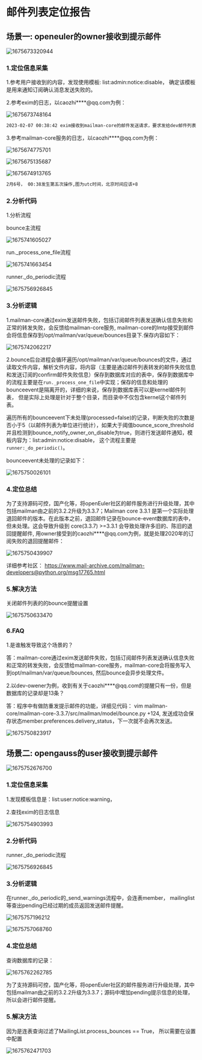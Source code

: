 # 邮件列表定位报告

## 场景一: openeuler的owner接收到提示邮件

![1675673320944](assets/1675673199079.png)

### 1.定位信息采集

1.参考用户接收到的内容，发现使用模板: list:admin:notice:disable， 确定该模板是用来通知订阅确认消息发送失败的。

2.参考exim的日志，以caozhi****@qq.com为例：

![1675673748164](assets/1675673748164.png)

~~~bash
2023-02-07 00:38:42 exim接收到mailman-core的邮件发送请求，要求发给dev邮件列表下所有的owner， 而发给owner列表下的某一个具体的邮箱失败，导致邮件反弹到mailman-core服务中。
~~~

3.参考mailman-core服务的日志，以caozhi****@qq.com为例：

![1675674775701](assets/1675674775701.png)

![1675675135687](assets/1675675135687.png)

![1675674913765](assets/1675674913765.png)

~~~bash
2月6号， 00:38发生第五次操作,图为utc时间，北京时间应该+8
~~~

### 2.分析代码

1.分析流程

bounce主流程

![1675741605027](assets\1675741605027.png)

run._process_one_file流程

![1675741663454](assets\1675741663454.png)

runner._do_periodic流程

![1675756926845](assets\1675756926845.png)

### 3.分析逻辑

1.mailman-core通过exim发送邮件失败，包括订阅邮件列表发送确认信息失败和正常的转发失败，会反馈给mailman-core服务, mailman-core的lmtp接受到邮件会将信息保存到/opt/mailman/var/queue/bounces目录下.保存内容如下：

![1675742062217](assets/1675742062217.png)



2.bounce后台进程会循环遍历/opt/mailman/var/queue/bounces的文件，通过读取文件内容，解析文件内容，将内容（主要是通过邮件列表转发的邮件失败信息和发送订阅的confirm邮件失败信息）保存到数据库对应的表中，保存到数据库中的流程主要是在`run._process_one_file`中实现；保存的信息和处理的bounceevent是隔离开的，详细的来说，保存到数据库表可以是kernel邮件列表， 但是实际上处理是针对于整个目录，而目录中不仅包含kernel这个邮件列表。

遍历所有的bounceevent下未处理(processed=false)的记录，判断失败的次数是否小于5（以邮件列表为单位进行统计），如果大于阈值bounce_score_threshold并且检测到bounce_notify_owner_on_disable为true，则进行发送邮件通知，模板内容为：list:admin:notice:disable， 这个流程主要是`runner:_do_periodic()`。

bounceevent未处理的记录如下：

![1675750026101](assets/1675750026101.png)

### 4.定位总结

为了支持源码可控，国产化等，将openEuler社区的邮件服务进行升级处理，其中包括mailman由之前的3.2.2升级为3.3.7；Mailman core 3.3.1 是第一个实际处理退回邮件的版本。在此版本之前，退回邮件记录在bounce-event数据库的表中，但未处理。这会导致升级到 core(3.3.7) >=3.3.1 会导致处理许多旧的、陈旧的退回提醒邮件, 用owner接受到的caozhi****@qq.com为例，就是处理2020年的订阅失败的退回提醒邮件：

![1675750439907](assets/1675750439907.png)

详细参考社区： https://www.mail-archive.com/mailman-developers@python.org/msg17765.html

### 5.解决方法

关闭邮件列表的的bounce提醒设置

![1675750633470](assets/1675750633470.png)

### 6.FAQ

1.是谁触发导致这个场景的？

答：mailman-core通过exim发送邮件失败，包括订阅邮件列表发送确认信息失败和正常的转发失败，会反馈给mailman-core服务，mailman-core会将服务写入到opt/mailman/var/queue/bounces, 然后bounce会异步处理文件。

2.以dev-owener为例，收到有关于caozhi****@qq.com的提醒只有一份，但是数据库的记录却是13条？

答：程序中有做防重发提示邮件的功能，详细见代码： vim mailman-core/mailman-core-3.3.7/src/mailman/model/bounce.py +124, 发送成功会保存状态member.preferences.delivery_status，下一次就不会再次发送。

![1675750823917](assets\1675750823917.png)





## 场景二: opengauss的user接收到提示邮件

![1675752676700](assets\1675752676700.png)

### 1.定位信息采集

1.发现模板信息是：list:user:notice:warning， 

2.查找exim的日志信息

![1675754903993](assets\1675754903993.png)

### 2.分析代码

runner._do_periodic流程

![1675756926845](assets\1675756926845.png)

### 3.分析逻辑

在runner._do_periodic的_send_warnings流程中，会连表member， mailinglist等查出pending已经过期的成员返回发送邮件提醒。

![1675757196212](assets\1675757196212.png)

![1675757068760](assets\1675757068760.png)

### 4.定位总结

查询数据库的记录：

![1675762262785](assets\1675762262785.png)

为了支持源码可控，国产化等，将openEuler社区的邮件服务进行升级处理，其中包括mailman由之前的3.2.2升级为3.3.7；源码中增加pending提示信息的处理，所以会进行邮件提醒。

### 5.解决方法

因为是连表查询过滤了MailingList.process_bounces == True， 所以需要在设置中配置

![1675762471703](assets\1675762471703.png)

